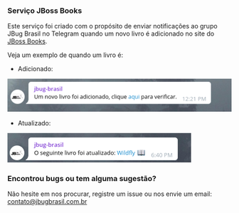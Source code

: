 ### Serviço JBoss Books

Este serviço foi criado com o propósito de enviar notificações ao grupo JBug Brasil no Telegram quando um novo livro
é adicionado no site do [JBoss Books](https://www.gitbook.com/@jboss-books).

Veja um exemplo de quando um livro é:

 - Adicionado:
 
 ![Livro Adicionado](img/adicionado.png)
 
 - Atualizado:
 
 ![Atualizado](img/atualizado.png)


### Encontrou bugs ou tem alguma sugestão?
Não hesite em nos procurar, registre um issue ou nos envie um email: contato@jbugbrasil.com.br